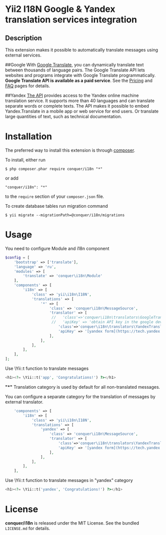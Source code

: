 Yii2 I18N Google & Yandex translation services integration
=================

## Description

This extension makes it possible to automatically translate messages using external services.

##Google
With [Google Translate](https://cloud.google.com/translate/docs), you can dynamically translate text between thousands of language pairs.
The Google Translate API lets websites and programs integrate with Google Translate programmatically.
**Google Translate API is available as a paid service**. See the [Pricing](https://cloud.google.com/translate/v2/pricing.html)
and [FAQ](https://cloud.google.com/translate/v2/faq.html) pages for details.

##Yandex
[The API](https://tech.yandex.com/translate) provides access to the Yandex online machine translation service. It supports more than 40 languages and can translate separate words or complete texts. The API makes it possible to embed Yandex.Translate in a mobile app or web service for end users. Or translate large quantities of text, such as technical documentation.


# Installation

The preferred way to install this extension is through [composer](http://getcomposer.org/download/). 

To install, either run

```
$ php composer.phar require conquer/i18n "*"
```
or add

```
"conquer/i18n": "*"
```

to the ```require``` section of your `composer.json` file.

To create database tables run migration command
```
$ yii migrate --migrationPath=@conquer/i18n/migrations
```

# Usage

You need to configure Module and i18n component

```php
$config = [
    'bootstrap' => ['translate'],
    'language' => 'ru',
    'modules' => [
        'translate' => 'conquer\i18n\Module'
    ],
    'components' => [
        'i18n' => [
            'class' => 'yii\i18n\I18N',
            'translations' => [
                '*' => [
                    'class' => 'conquer\i18n\MessageSource',
                    'translator' => [
                     //   'class'=>'conquer\i18n\translators\GoogleTranslator',
                     //   'apiKey' => 'obtain API key in the google developer console',
                        'class'=>'conquer\i18n\translators\YandexTranslator',
                        'apiKey' => '[yandex form](https://tech.yandex.com/keys/get/?service=trnsl)',
                    ],
                ],
            ],
        ],
    ],
];
```
Use \Yii::t function to translate messages
```php
<h1><?= \Yii::t('app', 'Congratulations!') ?></h1>
```
**"*"** Translation category is used by default for all non-translated messages.

You can configure a separate category for the translation of messages by external translator.
```php
    'components' => [
        'i18n' => [
            'class' => 'yii\i18n\I18N',
            'translations' => [
                'yandex' => [
                    'class' => 'conquer\i18n\MessageSource',
                    'translator' => [
                        'class'=>'conquer\i18n\translators\YandexTranslator',
                        'apiKey' => '[yandex form](https://tech.yandex.com/keys/get/?service=trnsl)',
                    ],
                ],
            ],
        ],
    ],
```
Use \Yii::t function to translate messages in "yandex" category
```php
<h1><?= \Yii::t('yandex', 'Congratulations!') ?></h1>
```

# License

**conquer/i18n** is released under the MIT License. See the bundled `LICENSE.md` for details.
